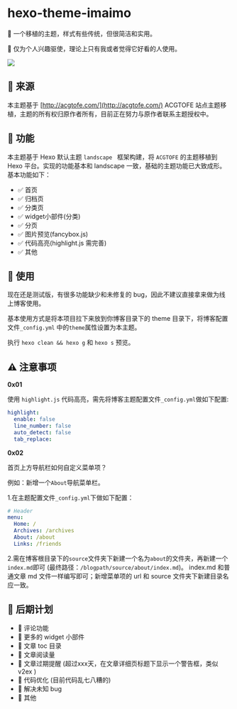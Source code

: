 # hexo-theme-imaimo

🎨 一个移植的主题，样式有些传统，但很简洁和实用。

🚀 仅为个人兴趣驱使，理论上只有我或者觉得它好看的人使用。

![](https://raw.githubusercontent.com/vensing/BlogImageRepo/master/img/hexo-imaimo.png?token=AFIIPOROE2COT65PMMIMEGC5CCM3Y)

## 📝 来源

本主题基于 [http://acgtofe.com/](http://acgtofe.com/) ACGTOFE 站点主题移植，主题的所有权归原作者所有，目前正在努力与原作者联系主题授权中。

## 🎯 功能

本主题基于 Hexo 默认主题 `landscape ` 框架构建，将 `ACGTOFE` 的主题移植到 Hexo 平台。实现的功能基本和 landscape 一致，基础的主题功能已大致成形。基本功能如下：

- ✅ 首页
- ✅ 归档页
- ✅ 分类页
- ✅ widget小部件(分类)
- ✅ 分页
- ✅ 图片预览(fancybox.js)
- ✅ 代码高亮(highlight.js 需完善)
- ✅ 其他

## 🔨 使用

现在还是测试版，有很多功能缺少和未修复的 bug，因此不建议直接拿来做为线上博客使用。

基本使用方式是将本项目拉下来放到你博客目录下的 theme 目录下，将博客配置文件`_config.yml` 中的`theme`属性设置为本主题。

执行 `hexo clean && hexo g` 和 `hexo s` 预览。

## ⚠ 注意事项

**0x01** 

使用 `highlight.js` 代码高亮，需先将博客主题配置文件`_config.yml`做如下配置:

```yaml
highlight:
  enable: false
  line_number: false
  auto_detect: false
  tab_replace:
```

**0x02** 

首页上方导航栏如何自定义菜单项？

例如：新增一个`About`导航菜单栏。

1.在主题配置文件`_config.yml`下做如下配置：

```yaml
# Header
menu:
  Home: /
  Archives: /archives
  About: /about
  Links: /friends
```

2.需在博客根目录下的`source`文件夹下新建一个名为`about`的文件夹，再新建一个`index.md`即可 (最终路径：`/blogpath/source/about/index.md`)。
index.md 和普通文章 md 文件一样编写即可；新增菜单项的 url 和 source 文件夹下新建目录名应一致。

## 📌 后期计划

- 🔀 评论功能
- 🔀 更多的 widget 小部件
- 🔀 文章 toc 目录
- 🔀 文章阅读量
- 🔀 文章过期提醒 (超过xxx天，在文章详细页标题下显示一个警告框，类似 v2ex )
- 🔀 代码优化 (目前代码乱七八糟的)
- 🔀 解决未知 bug
- 🔀 其他